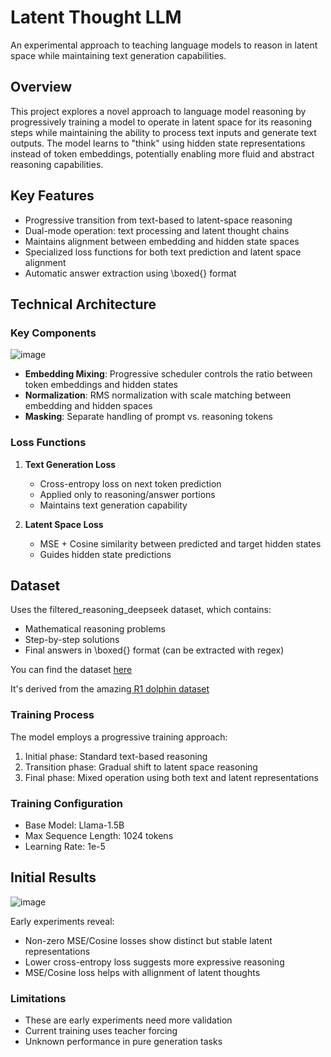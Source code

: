 # Latent Thought LLM

An experimental approach to teaching language models to reason in latent space while maintaining text generation capabilities.

## Overview

This project explores a novel approach to language model reasoning by progressively training a model to operate in latent space for its reasoning steps while maintaining the ability to process text inputs and generate text outputs. The model learns to "think" using hidden state representations instead of token embeddings, potentially enabling more fluid and abstract reasoning capabilities.

## Key Features

- Progressive transition from text-based to latent-space reasoning
- Dual-mode operation: text processing and latent thought chains
- Maintains alignment between embedding and hidden state spaces
- Specialized loss functions for both text prediction and latent space alignment
- Automatic answer extraction using \boxed{} format

## Technical Architecture

### Key Components
![image](https://github.com/user-attachments/assets/567aa2f7-7230-4558-aadb-27333a33bae0)

- **Embedding Mixing**: Progressive scheduler controls the ratio between token embeddings and hidden states
- **Normalization**: RMS normalization with scale matching between embedding and hidden spaces
- **Masking**: Separate handling of prompt vs. reasoning tokens

### Loss Functions

1. **Text Generation Loss**
   - Cross-entropy loss on next token prediction
   - Applied only to reasoning/answer portions
   - Maintains text generation capability

2. **Latent Space Loss**
   - MSE + Cosine similarity between predicted and target hidden states
   - Guides hidden state predictions

## Dataset

Uses the filtered_reasoning_deepseek dataset, which contains:
- Mathematical reasoning problems
- Step-by-step solutions
- Final answers in \boxed{} format (can be extracted with regex)

You can find the dataset [here](https://huggingface.co/datasets/ant-des/filtered_reasoning_deepseek)

It's derived from the amazing[ R1 dolphin dataset](https://huggingface.co/datasets/cognitivecomputations/dolphin-r1)

### Training Process

The model employs a progressive training approach:
1. Initial phase: Standard text-based reasoning
2. Transition phase: Gradual shift to latent space reasoning
3. Final phase: Mixed operation using both text and latent representations

### Training Configuration

- Base Model: Llama-1.5B
- Max Sequence Length: 1024 tokens
- Learning Rate: 1e-5

## Initial Results

![image](https://github.com/user-attachments/assets/0dc1bb94-d5a4-4e33-ab8b-9da22af3818a)

Early experiments reveal:
- Non-zero MSE/Cosine losses show distinct but stable latent representations
- Lower cross-entropy loss suggests more expressive reasoning
- MSE/Cosine loss helps with allignment of latent thoughts

### Limitations

- These are early experiments need more validation
- Current training uses teacher forcing
- Unknown performance in pure generation tasks
